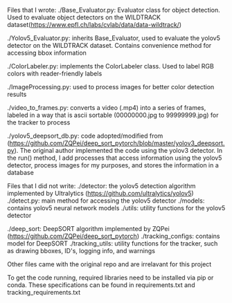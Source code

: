 Files that I wrote:
./Base_Evaluator.py: Evaluator class for object detection. Used to evaluate object detectors on the WILDTRACK dataset(https://www.epfl.ch/labs/cvlab/data/data-wildtrack/)

./Yolov5_Evaluator.py: inherits Base_Evaluator, used to evaluate the yolov5 detector on the WILDTRACK dataset. Contains
convenience method for accessing bbox information

./ColorLabeler.py: implements the ColorLabeler class. Used to label RGB colors with reader-friendly labels

./ImageProcessing.py: used to process images for better color detection results

./video_to_frames.py: converts a video (.mp4) into a series of frames, labeled in a way that is ascii sortable
(00000000.jpg to 99999999.jpg) for the tracker to process

./yolov5_deepsort_db.py: code adopted/modified from
(https://github.com/ZQPei/deep_sort_pytorch/blob/master/yolov3_deepsort.py). 
The original author implemented the code using the yolov3 detector.
In the run() method, I add processes that access information using the yolov5 detector, process images for my purposes,
and stores the information in a database


Files that I did not write:
./detector: the yolov5 detection algorithm implemented by Ultralytics (https://github.com/ultralytics/yolov5)
./detect.py: main method for accessing the yolov5 detector
./models: contains yolov5 neural network models
./utils: utility functions for the yolov5 detector

./deep_sort: DeepSORT algorithm implemented by ZQPei (https://github.com/ZQPei/deep_sort_pytorch)
./tracking_configs: contains model for DeepSORT
./tracking_utils: utility functions for the tracker, such as drawing bboxes, ID's, logging info, and warnings

Other files came with the original repo and are irrelavant for this project

To get the code running, required libraries need to be installed via pip or conda. These specifications can be found in
requirements.txt and tracking_requirements.txt


